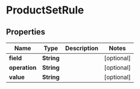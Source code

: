 

# ProductSetRule


## Properties

Name | Type | Description | Notes
------------ | ------------- | ------------- | -------------
**field** | **String** |  |  [optional]
**operation** | **String** |  |  [optional]
**value** | **String** |  |  [optional]



